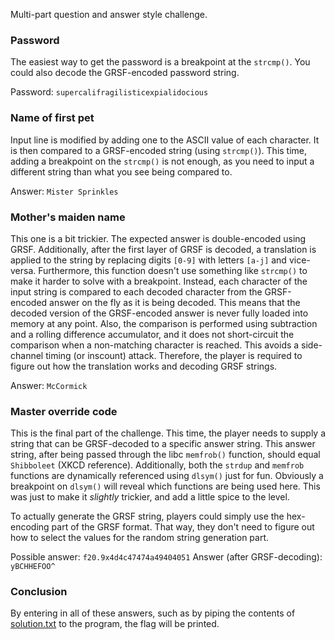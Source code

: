 Multi-part question and answer style challenge.


### Password

The easiest way to get the password is a breakpoint at the `strcmp()`. You could
also decode the GRSF-encoded password string.

Password: `supercalifragilisticexpialidocious`


### Name of first pet

Input line is modified by adding one to the ASCII value of each character. It is
then compared to a GRSF-encoded string (using `strcmp()`). This time, adding a
breakpoint on the `strcmp()` is not enough, as you need to input a different
string than what you see being compared to.

Answer: `Mister Sprinkles`


### Mother's maiden name

This one is a bit trickier. The expected answer is double-encoded using GRSF.
Additionally, after the first layer of GRSF is decoded, a translation is applied
to the string by replacing digits `[0-9]` with letters `[a-j]` and vice-versa.
Furthermore, this function doesn't use something like `strcmp()` to make it
harder to solve with a breakpoint. Instead, each character of the input string
is compared to each decoded character from the GRSF-encoded answer on the fly as
it is being decoded. This means that the decoded version of the GRSF-encoded
answer is never fully loaded into memory at any point. Also, the comparison is
performed using subtraction and a rolling difference accumulator, and it does
not short-circuit the comparison when a non-matching character is reached. This
avoids a side-channel timing (or inscount) attack. Therefore, the player is
required to figure out how the translation works and decoding GRSF strings.

Answer: `McCormick`


### Master override code

This is the final part of the challenge. This time, the player needs to supply
a string that can be GRSF-decoded to a specific answer string. This answer
string, after being passed through the libc `memfrob()` function, should equal
`Shibboleet` (XKCD reference). Additionally, both the `strdup` and `memfrob`
functions are dynamically referenced using `dlsym()` just for fun. Obviously a
breakpoint on `dlsym()` will reveal which functions are being used here. This
was just to make it _slightly_ trickier, and add a little spice to the level.

To actually generate the GRSF string, players could simply use the hex-encoding
part of the GRSF format. That way, they don't need to figure out how to select
the values for the random string generation part.

Possible answer: `f20.9x4d4c47474a49404051`
Answer (after GRSF-decoding): `yBCHHEFOO^`


### Conclusion

By entering in all of these answers, such as by piping the contents of
[solution.txt](solution.txt) to the program, the flag will be printed.
